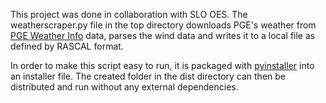 This project was done in collaboration with SLO OES. The weatherscraper.py file in the top directory downloads PGE's weather from [PGE Weather Info] data, parses the wind data and writes it to a local file as defined by RASCAL format.

In order to make this script easy to run, it is packaged with [pyinstaller] into an installer file. The created folder in the dist directory can then be distributed and run without any external dependencies.

[pyinstaller]: <http://pythonhosted.org/PyInstaller/>
[PGE Weather Info]: <http://www.pge.com/about/edusafety/dcpp/index.jsp>
